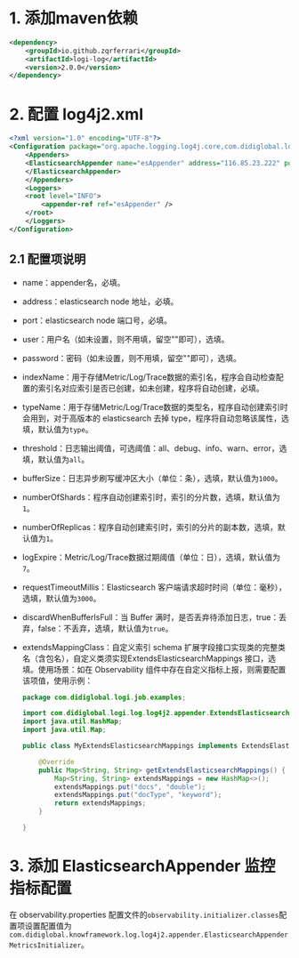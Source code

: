 # 1. 添加maven依赖

```xml
<dependency>
	<groupId>io.github.zqrferrari</groupId>
	<artifactId>logi-log</artifactId>
	<version>2.0.0</version>
</dependency>
```

# 2. 配置 log4j2.xml

```xml
<?xml version="1.0" encoding="UTF-8"?>
<Configuration package="org.apache.logging.log4j.core,com.didiglobal.logi.log.log4j2.appender" >
	<Appenders>
    <ElasticsearchAppender name="esAppender" address="116.85.23.222" port="18303" user="elastic" password="Didiyun@888" indexName="index_observability" typeName="type" threshold="all" bufferSize="1000" numberOfShards="1" numberOfReplicas="1" logExpire="7" extendsMappingClass="com.didiglobal.logi.job.examples.MyExtendsElasticsearchMappings" requestTimeoutMillis="3000" discardWhenBufferIsFull="true">
    </ElasticsearchAppender>
	</Appenders>
	<Loggers>
    <root level="INFO">
        <appender-ref ref="esAppender" />
    </root>
	</Loggers>
</Configuration>
```

## 2.1 配置项说明

- name：appender名，必填。

- address：elasticsearch node 地址，必填。

- port：elasticsearch node 端口号，必填。

- user：用户名（如未设置，则不用填，留空""即可），选填。

- password：密码（如未设置，则不用填，留空""即可），选填。

- indexName：用于存储Metric/Log/Trace数据的索引名，程序会自动检查配置的索引名对应索引是否已创建，如未创建，程序将自动创建，必填。

- typeName：用于存储Metric/Log/Trace数据的类型名，程序自动创建索引时会用到，对于高版本的 elasticsearch 去掉 type，程序将自动忽略该属性，选填，默认值为`type`。

- threshold：日志输出阈值，可选阈值：all、debug、info、warn、error，选填，默认值为`all`。

- bufferSize：日志异步刷写缓冲区大小（单位：条），选填，默认值为`1000`。

- numberOfShards：程序自动创建索引时，索引的分片数，选填，默认值为`1`。

- numberOfReplicas：程序自动创建索引时，索引的分片的副本数，选填，默认值为`1`。

- logExpire：Metric/Log/Trace数据过期阈值（单位：日），选填，默认值为`7`。

- requestTimeoutMillis：Elasticsearch 客户端请求超时时间（单位：毫秒），选填，默认值为`3000`。

- discardWhenBufferIsFull：当 Buffer 满时，是否丢弃待添加日志，true：丢弃，false：不丢弃，选填，默认值为`true`。

- extendsMappingClass：自定义索引 schema 扩展字段接口实现类的完整类名（含包名），自定义类须实现ExtendsElasticsearchMappings 接口，选填。使用场景：如在 Observability 组件中存在自定义指标上报，则需要配置该项值，使用示例：

  ```java
  package com.didiglobal.logi.job.examples;
  
  import com.didiglobal.logi.log.log4j2.appender.ExtendsElasticsearchMappings;
  import java.util.HashMap;
  import java.util.Map;
  
  public class MyExtendsElasticsearchMappings implements ExtendsElasticsearchMappings {
  
      @Override
      public Map<String, String> getExtendsElasticsearchMappings() {
          Map<String, String> extendsMappings = new HashMap<>();
          extendsMappings.put("docs", "double");
          extendsMappings.put("docType", "keyword");
          return extendsMappings;
      }
  
  }
  ```

# 3. 添加 ElasticsearchAppender 监控指标配置

在 observability.properties 配置文件的`observability.initializer.classes`配置项设置配置值为`com.didiglobal.knowframework.log.log4j2.appender.ElasticsearchAppenderMetricsInitializer`。